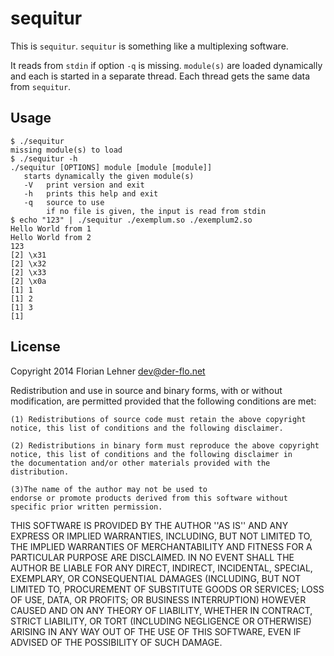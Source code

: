 sequitur
========

This is `sequitur`. `sequitur` is something like a multiplexing software.

It reads from `stdin` if option `-q` is missing. `module(s)` are loaded dynamically and each is started in a separate thread. Each thread gets
the same data from `sequitur`.

Usage
-----

    $ ./sequitur
    missing module(s) to load
    $ ./sequitur -h
    ./sequitur [OPTIONS] module [module [module]]
       starts dynamically the given module(s)
       -V	print version and exit
       -h	prints this help and exit
       -q	source to use
         	if no file is given, the input is read from stdin
    $ echo "123" | ./sequitur ./exemplum.so ./exemplum2.so
    Hello World from 1
    Hello World from 2
    123
    [2] \x31
    [2] \x32
    [2] \x33
    [2] \x0a
    [1] 1
    [1] 2
    [1] 3
    [1]

License
-------

Copyright 2014 Florian Lehner <dev@der-flo.net>

Redistribution and use in source and binary forms, with or without
modification, are permitted provided that the following conditions are
met:

    (1) Redistributions of source code must retain the above copyright
    notice, this list of conditions and the following disclaimer.

    (2) Redistributions in binary form must reproduce the above copyright
    notice, this list of conditions and the following disclaimer in
    the documentation and/or other materials provided with the
    distribution.

    (3)The name of the author may not be used to
    endorse or promote products derived from this software without
    specific prior written permission.

THIS SOFTWARE IS PROVIDED BY THE AUTHOR ''AS IS'' AND ANY EXPRESS OR
IMPLIED WARRANTIES, INCLUDING, BUT NOT LIMITED TO, THE IMPLIED
WARRANTIES OF MERCHANTABILITY AND FITNESS FOR A PARTICULAR PURPOSE ARE
DISCLAIMED. IN NO EVENT SHALL THE AUTHOR BE LIABLE FOR ANY DIRECT,
INDIRECT, INCIDENTAL, SPECIAL, EXEMPLARY, OR CONSEQUENTIAL DAMAGES
(INCLUDING, BUT NOT LIMITED TO, PROCUREMENT OF SUBSTITUTE GOODS OR
SERVICES; LOSS OF USE, DATA, OR PROFITS; OR BUSINESS INTERRUPTION)
HOWEVER CAUSED AND ON ANY THEORY OF LIABILITY, WHETHER IN CONTRACT,
STRICT LIABILITY, OR TORT (INCLUDING NEGLIGENCE OR OTHERWISE) ARISING
IN ANY WAY OUT OF THE USE OF THIS SOFTWARE, EVEN IF ADVISED OF THE
POSSIBILITY OF SUCH DAMAGE.
